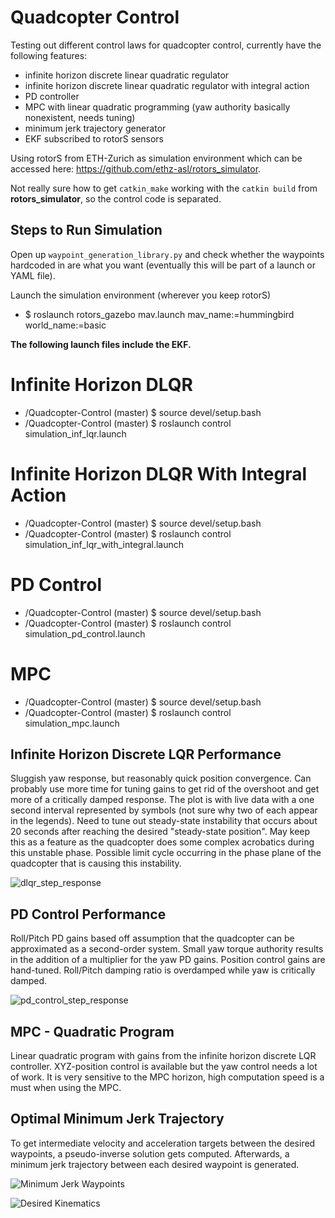 # Quadcopter Control
Testing out different control laws for quadcopter control, currently have the following features:
* infinite horizon discrete linear quadratic regulator
* infinite horizon discrete linear quadratic regulator with integral action
* PD controller
* MPC with linear quadratic programming (yaw authority basically nonexistent, needs tuning)
* minimum jerk trajectory generator 
* EKF subscribed to rotorS sensors

Using rotorS from ETH-Zurich as simulation environment which can be accessed here: https://github.com/ethz-asl/rotors_simulator.

Not really sure how to get `catkin_make` working with the `catkin build` from **rotors_simulator**, so the control code is separated.

## Steps to Run Simulation
Open up `waypoint_generation_library.py` and check whether the waypoints hardcoded in are what you want (eventually this will be part of a launch or YAML file). 

Launch the simulation environment (wherever you keep rotorS)
* $ roslaunch rotors_gazebo mav.launch mav_name:=hummingbird world_name:=basic

**The following launch files include the EKF.**

# Infinite Horizon DLQR
* /Quadcopter-Control (master) $ source devel/setup.bash
* /Quadcopter-Control (master) $ roslaunch control simulation_inf_lqr.launch
# Infinite Horizon DLQR With Integral Action
* /Quadcopter-Control (master) $ source devel/setup.bash
* /Quadcopter-Control (master) $ roslaunch control simulation_inf_lqr_with_integral.launch
# PD Control
* /Quadcopter-Control (master) $ source devel/setup.bash
* /Quadcopter-Control (master) $ roslaunch control simulation_pd_control.launch
# MPC
* /Quadcopter-Control (master) $ source devel/setup.bash
* /Quadcopter-Control (master) $ roslaunch control simulation_mpc.launch

## Infinite Horizon Discrete LQR Performance
Sluggish yaw response, but reasonably quick position convergence. Can probably use more time for tuning gains to get rid of the overshoot and get more of a critically damped response. The plot is with live data with a one second interval represented by symbols (not sure why two of each appear in the legends). Need to tune out steady-state instability that occurs about 20 seconds after reaching the desired "steady-state position". May keep this as a feature as the quadcopter does some complex acrobatics during this unstable phase. Possible limit cycle occurring in the phase plane of the quadcopter that is causing this instability.  

![dlqr_step_response](https://user-images.githubusercontent.com/29212589/85929675-9fc94280-b86b-11ea-91a3-cc68ee14d815.png)

## PD Control Performance
Roll/Pitch PD gains based off assumption that the quadcopter can be approximated as a second-order system. Small yaw torque authority results in the addition of a multiplier for the yaw PD gains. Position control gains are hand-tuned. Roll/Pitch damping ratio is overdamped while yaw is critically damped.

![pd_control_step_response](https://user-images.githubusercontent.com/29212589/85929927-57128900-b86d-11ea-81c3-26af6c4765b1.png)

## MPC - Quadratic Program 
Linear quadratic program with gains from the infinite horizon discrete LQR controller. XYZ-position control is available but the yaw control needs a lot of work. It is very sensitive to the MPC horizon, high computation speed is a must when using the MPC. 

## Optimal Minimum Jerk Trajectory
To get intermediate velocity and acceleration targets between the desired waypoints, a pseudo-inverse solution gets computed. Afterwards, a minimum jerk trajectory between each desired waypoint is generated. 

![Minimum Jerk Waypoints](https://user-images.githubusercontent.com/29212589/87103039-b6c34980-c208-11ea-8db5-8807edf11a69.png)

![Desired Kinematics](https://user-images.githubusercontent.com/29212589/87103018-a3b07980-c208-11ea-9ca5-609c0b0d52f8.png)
